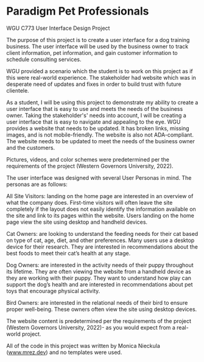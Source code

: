 # Paradigm Pet Professionals

WGU C773 User Interface Design Project

The purpose of this project is to create a user interface for a dog training business. The user interface will be used by the business owner to track client information, pet information, and gain customer information to schedule consulting services.

WGU provided a scenario which the student is to work on this project as if this were real-world experience. The stakeholder had website which was in desperate need of updates and fixes in order to build trust with future clientele. 

As a student, I will be using this project to demonstrate my ability to create a user interface that is easy to use and meets the needs of the business owner. Taking the stakeholder's' needs into account, I will be creating a user interface that is easy to navigate and appealing to the eye. WGU provides a website that needs to be updated. It has broken links, missing images, and is not mobile-friendly. The website is also not ADA-compliant. The website needs to be updated to meet the needs of the business owner and the customers.

Pictures, videos, and color schemes were predetermined per the requirements of the project (Western Governors University, 2022).

The user interface was designed with several User Personas in mind. The personas are as follows:

All Site Visitors: landing on the home page are interested in an overview of what the company does. First-time visitors will often leave the site completely if the layout does not easily identify the information available on the site and link to its pages within the website. Users landing on the home page view the site using desktop and handheld devices.

Cat Owners: are looking to understand the feeding needs for their cat based on type of cat, age, diet, and other preferences. Many users use a desktop device for their research. They are interested in recommendations about the best foods to meet their cat’s health at any stage.

Dog Owners: are interested in the activity needs of their puppy throughout its lifetime. They are often viewing the website from a handheld device as they are working with their puppy. They want to understand how play can support the dog’s health and are interested in recommendations about pet toys that encourage physical activity.

Bird Owners: are interested in the relational needs of their bird to ensure proper well-being. These owners often view the site using desktop devices.

The website content is predetermined per the requirements of the project (Western Governors University, 2022)- as you would expect from a real-world project.

All of the code in this project was written by Monica Nieckula (www.mrez.dev) and no templates were used.
